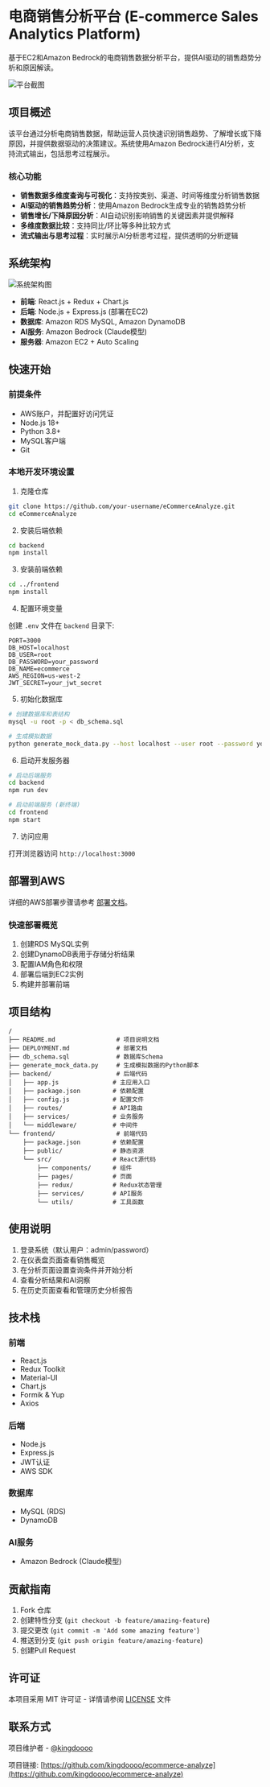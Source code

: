 # 电商销售分析平台 (E-commerce Sales Analytics Platform)

基于EC2和Amazon Bedrock的电商销售数据分析平台，提供AI驱动的销售趋势分析和原因解读。

![平台截图](https://via.placeholder.com/800x400?text=E-commerce+Analytics+Platform)

## 项目概述

该平台通过分析电商销售数据，帮助运营人员快速识别销售趋势、了解增长或下降原因，并提供数据驱动的决策建议。系统使用Amazon Bedrock进行AI分析，支持流式输出，包括思考过程展示。

### 核心功能

- **销售数据多维度查询与可视化**：支持按类别、渠道、时间等维度分析销售数据
- **AI驱动的销售趋势分析**：使用Amazon Bedrock生成专业的销售趋势分析
- **销售增长/下降原因分析**：AI自动识别影响销售的关键因素并提供解释
- **多维度数据比较**：支持同比/环比等多种比较方式
- **流式输出与思考过程**：实时展示AI分析思考过程，提供透明的分析逻辑

## 系统架构

![系统架构图](https://via.placeholder.com/800x400?text=System+Architecture)

- **前端**: React.js + Redux + Chart.js
- **后端**: Node.js + Express.js (部署在EC2)
- **数据库**: Amazon RDS MySQL, Amazon DynamoDB
- **AI服务**: Amazon Bedrock (Claude模型)
- **服务器**: Amazon EC2 + Auto Scaling

## 快速开始

### 前提条件

- AWS账户，并配置好访问凭证
- Node.js 18+
- Python 3.8+
- MySQL客户端
- Git

### 本地开发环境设置

1. 克隆仓库

```bash
git clone https://github.com/your-username/eCommerceAnalyze.git
cd eCommerceAnalyze
```

2. 安装后端依赖

```bash
cd backend
npm install
```

3. 安装前端依赖

```bash
cd ../frontend
npm install
```

4. 配置环境变量

创建 `.env` 文件在 `backend` 目录下:

```
PORT=3000
DB_HOST=localhost
DB_USER=root
DB_PASSWORD=your_password
DB_NAME=ecommerce
AWS_REGION=us-west-2
JWT_SECRET=your_jwt_secret
```

5. 初始化数据库

```bash
# 创建数据库和表结构
mysql -u root -p < db_schema.sql

# 生成模拟数据
python generate_mock_data.py --host localhost --user root --password your_password --database ecommerce
```

6. 启动开发服务器

```bash
# 启动后端服务
cd backend
npm run dev

# 启动前端服务 (新终端)
cd frontend
npm start
```

7. 访问应用

打开浏览器访问 `http://localhost:3000`

## 部署到AWS

详细的AWS部署步骤请参考 [部署文档](DEPLOYMENT.md)。

### 快速部署概览

1. 创建RDS MySQL实例
2. 创建DynamoDB表用于存储分析结果
3. 配置IAM角色和权限
4. 部署后端到EC2实例
5. 构建并部署前端

## 项目结构

```
/
├── README.md                 # 项目说明文档
├── DEPLOYMENT.md             # 部署文档
├── db_schema.sql             # 数据库Schema
├── generate_mock_data.py     # 生成模拟数据的Python脚本
├── backend/                  # 后端代码
│   ├── app.js               # 主应用入口
│   ├── package.json         # 依赖配置
│   ├── config.js            # 配置文件
│   ├── routes/              # API路由
│   ├── services/            # 业务服务
│   └── middleware/          # 中间件
└── frontend/                 # 前端代码
    ├── package.json         # 依赖配置
    ├── public/              # 静态资源
    └── src/                 # React源代码
        ├── components/      # 组件
        ├── pages/           # 页面
        ├── redux/           # Redux状态管理
        ├── services/        # API服务
        └── utils/           # 工具函数
```

## 使用说明

1. 登录系统（默认用户：admin/password）
2. 在仪表盘页面查看销售概览
3. 在分析页面设置查询条件并开始分析
4. 查看分析结果和AI洞察
5. 在历史页面查看和管理历史分析报告

## 技术栈

### 前端
- React.js
- Redux Toolkit
- Material-UI
- Chart.js
- Formik & Yup
- Axios

### 后端
- Node.js
- Express.js
- JWT认证
- AWS SDK

### 数据库
- MySQL (RDS)
- DynamoDB

### AI服务
- Amazon Bedrock (Claude模型)

## 贡献指南

1. Fork 仓库
2. 创建特性分支 (`git checkout -b feature/amazing-feature`)
3. 提交更改 (`git commit -m 'Add some amazing feature'`)
4. 推送到分支 (`git push origin feature/amazing-feature`)
5. 创建Pull Request

## 许可证

本项目采用 MIT 许可证 - 详情请参阅 [LICENSE](LICENSE) 文件

## 联系方式

项目维护者 - [@kingdoooo](https://github.com/kingdoooo)

项目链接: [https://github.com/kingdoooo/ecommerce-analyze](https://github.com/kingdoooo/ecommerce-analyze)